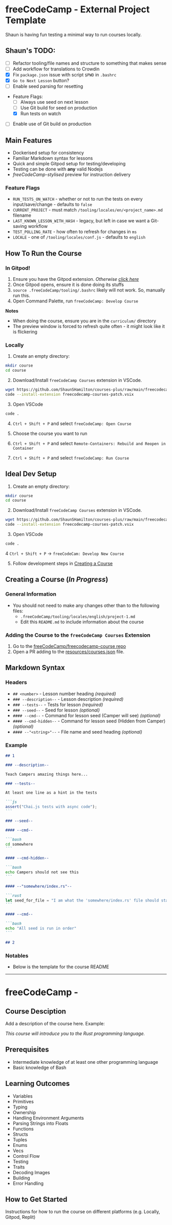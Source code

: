 # freeCodeCamp - External Project Template

Shaun is having fun testing a minimal way to run courses locally.

## Shaun's TODO:

- [ ] Refactor tooling/file names and structure to something that makes sense
- [ ] Add workflow for translations to Crowdin
- [x] Fix `package.json` issue with script `$PWD` in `.bashrc`
- [x] `Go to Next Lesson` button?
- [ ] Enable seed parsing for resetting
- Feature Flags:
  - [ ] Always use seed on next lesson
  - [ ] Use Git build for seed on production
  - [x] Run tests on watch
- [ ] Enable use of Git build on production

## Main Features

- Dockerised setup for consistency
- Familiar Markdown syntax for lessons
- Quick and simple Gitpod setup for testing/developing
- Testing can be done with **any** valid Nodejs
- _freeCodeCamp-stylised_ preview for instruction delivery

### Feature Flags

- `RUN_TESTS_ON_WATCH` - whether or not to run the tests on every input/save/change - defaults to `false`
- `CURRENT_PROJECT` - must match `/tooling/locales/en/<project_name>.md` filename
- `LAST_KNOWN_LESSON_WITH_HASH` - legacy, but left in case we want a Git-saving workflow
- `TEST_POLLING_RATE` - how often to refresh for changes in `ms`
- `LOCALE` - one of `/tooling/locales/conf.js` - defaults to `english`

## How To Run the Course

### In Gitpod!

1. Ensure you have the Gitpod extension. _Otherwise [click here](https://gitpod.io/#https://github.com/ShaunSHamilton/external-project)_
2. Once Gitpod opens, ensure it is done doing its stuffs
3. `source .freeCodeCamp/tooling/.bashrc` likely will not work. So, manually run this.
4. Open Command Palette, run `freeCodeCamp: Develop Course`

**Notes**

- When doing the course, ensure you are in the `curriculum/` directory
- The preview window is forced to refresh quite often - it might look like it is flickering

### Locally

1. Create an empty directory:

```bash
mkdir course
cd course
```

2. Download/Install `freeCodeCamp Courses` extension in VSCode.

```bash
wget https://github.com/ShaunSHamilton/courses-plus/raw/main/freecodecamp-courses-patch.vsix
code --install-extension freecodecamp-courses-patch.vsix
```

3. Open VSCode

```bash
code .
```

4. `Ctrl + Shift + P` and select `freeCodeCamp: Open Course`

5. Choose the course you want to run

6. `Ctrl + Shift + P` and select `Remote-Containers: Rebuild and Reopen in Container`

7. `Ctrl + Shift + P` and select `freeCodeCamp: Run Course`

## Ideal Dev Setup

1. Create an empty directory:

```bash
mkdir course
cd course
```

2. Download/Install `freeCodeCamp Courses` extension in VSCode.

```bash
wget https://github.com/ShaunSHamilton/courses-plus/raw/main/freecodecamp-courses-patch.vsix
code --install-extension freecodecamp-courses-patch.vsix
```

3. Open VSCode

```bash
code .
```

4 `Ctrl + Shift + P` -> `freeCodeCam: Develop New Course`

5. Follow development steps in [Creating a Course](#creating-a-course)

## Creating a Course (_In Progress_)

### General Information

- You should not need to make any changes other than to the following files:
  - `.freeCodeCamp/tooling/locales/english/project-1.md`
  - Edit this `README.md` to include information about the course

### Adding the Course to the `freeCodeCamp Courses` Extension

1. Go to the [freeCodeCamp/freecodecamp-course repo](https://github.com/freeCodeCamp/freecodecamp-course)
2. Open a PR adding to the [resources/courses.json](https://github.com/freeCodeCamp/freecodecamp-course/blob/master/resources/courses.json) file.

## Markdown Syntax

### Headers

- `## <number>` - Lesson number heading _(required)_
- `### --description--` - Lesson description _(required)_
- `### --tests--` - Tests for lesson _(required)_
- `### --seed--` - Seed for lesson _(optional)_
- `#### --cmd--` - Command for lesson seed (Camper will see) _(optional)_
- `#### --cmd-hidden--` - Command for lesson seed (Hidden from Camper) _(optional)_
- `#### --"<string>"--` - File name and seed heading _(optional)_

### Example

````markdown
## 1

### --description--

Teach Campers amazing things here...

### --tests--

At least one line as a hint in the tests

```js
assert("Chai.js tests with async code");
```

### --seed--

#### --cmd--

```bash
cd somewhere
```

#### --cmd-hidden--

```bash
echo Campers should not see this
```

#### --"somewhere/index.rs"--

```rust
let seed_for_file = "I am what the 'somewhere/index.rs' file should start with'";
```

#### --cmd--

```bash
echo "All seed is run in order"
```

## 2
````

### Notables

- Below is the template for the course README

---

# freeCodeCamp - <course name>

## Course Desciption

Add a description of the course here. Example:

_This course will introduce you to the Rust programming language._

## Prerequisites

- Intermediate knowledge of at least one other programming language
- Basic knowledge of Bash

## Learning Outcomes

- Variables
- Primitives
- Typing
- Ownership
- Handling Environment Arguments
- Parsing Strings into Floats
- Functions
- Structs
- Tuples
- Enums
- Vecs
- Control Flow
- Testing
- Traits
- Decoding Images
- Building
- Error Handling

## How to Get Started

Instructions for how to run the course on different platforms (e.g. Locally, Gitpod, Replit)
